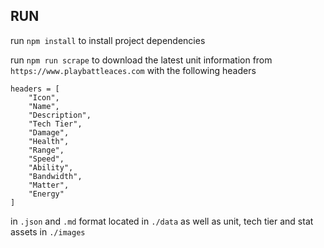 ## RUN

run `npm install` to install project dependencies

run `npm run scrape` to download the latest unit information from `https://www.playbattleaces.com` with the following headers
```
headers = [
    "Icon",
    "Name",
    "Description",
    "Tech Tier",
    "Damage",
    "Health",
    "Range",
    "Speed",
    "Ability",
    "Bandwidth",
    "Matter",
    "Energy"
]
```
in `.json` and `.md` format located in `./data`
as well as unit, tech tier and stat assets in `./images`

